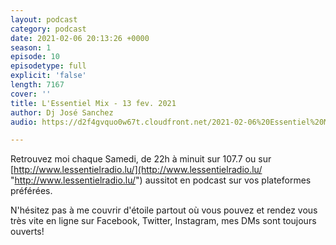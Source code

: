 ```yaml
---
layout: podcast
category: podcast
date: 2021-02-06 20:13:26 +0000
season: 1
episode: 10
episodetype: full
explicit: 'false'
length: 7167
cover: ''
title: L'Essentiel Mix - 13 fev. 2021
author: Dj José Sanchez
audio: https://d2f4gvquo0w67t.cloudfront.net/2021-02-06%20Essentiel%20Mix.mp3

---
```

Retrouvez moi chaque Samedi, de 22h à minuit sur 107.7 ou sur [http://www.lessentielradio.lu/](http://www.lessentielradio.lu/ "http://www.lessentielradio.lu/") aussitot en podcast sur vos plateformes préférées.

N'hésitez pas à me couvrir d'étoile partout où vous pouvez et rendez vous très vite en ligne sur Facebook, Twitter, Instagram, mes DMs sont toujours ouverts!
